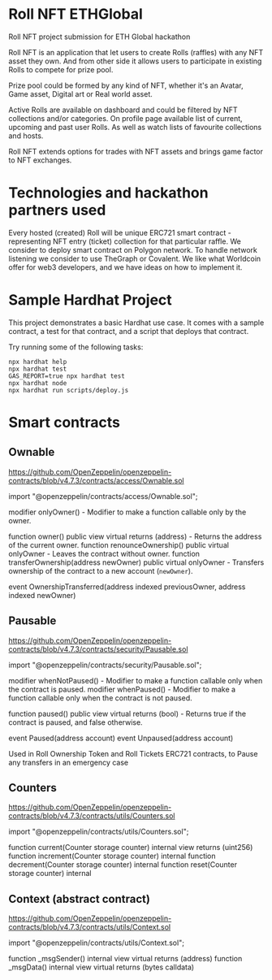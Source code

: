# Roll NFT ETHGlobal

Roll NFT project submission for ETH Global hackathon

Roll NFT is an application that let users to create Rolls (raffles) with any NFT asset they own.
And from other side it allows users to participate in existing Rolls to compete for prize pool.

Prize pool could be formed by any kind of NFT, whether it's an Avatar, Game asset, Digital art or Real world asset.

Active Rolls are available on dashboard and could be filtered by NFT collections and/or categories.
On profile page available list of current, upcoming and past user Rolls. As well as watch lists of favourite collections and hosts.

Roll NFT extends options for trades with NFT assets and brings game factor to NFT exchanges.

# Technologies and hackathon partners used

Every hosted (created) Roll will be unique ERC721 smart contract - representing NFT entry (ticket) collection for that particular raffle.
We consider to deploy smart contract on Polygon network.
To handle network listening we consider to use TheGraph or Covalent.
We like what Worldcoin offer for web3 developers, and we have ideas on how to implement it.

# Sample Hardhat Project

This project demonstrates a basic Hardhat use case. It comes with a sample contract, a test for that contract, and a script that deploys that contract.

Try running some of the following tasks:

```shell
npx hardhat help
npx hardhat test
GAS_REPORT=true npx hardhat test
npx hardhat node
npx hardhat run scripts/deploy.js
```

# Smart contracts

## Ownable

https://github.com/OpenZeppelin/openzeppelin-contracts/blob/v4.7.3/contracts/access/Ownable.sol

import "@openzeppelin/contracts/access/Ownable.sol";

modifier onlyOwner() - Modifier to make a function callable only by the owner.

function owner() public view virtual returns (address) - Returns the address of the current owner.
function renounceOwnership() public virtual onlyOwner - Leaves the contract without owner.
function transferOwnership(address newOwner) public virtual onlyOwner - Transfers ownership of the contract to a new account (`newOwner`).

event OwnershipTransferred(address indexed previousOwner, address indexed newOwner)

## Pausable

https://github.com/OpenZeppelin/openzeppelin-contracts/blob/v4.7.3/contracts/security/Pausable.sol

import "@openzeppelin/contracts/security/Pausable.sol";

modifier whenNotPaused() - Modifier to make a function callable only when the contract is paused.
modifier whenPaused() - Modifier to make a function callable only when the contract is not paused.

function paused() public view virtual returns (bool) - Returns true if the contract is paused, and false otherwise.

event Paused(address account)
event Unpaused(address account)

Used in Roll Ownership Token and Roll Tickets ERC721 contracts, to Pause any transfers in an emergency case

## Counters

https://github.com/OpenZeppelin/openzeppelin-contracts/blob/v4.7.3/contracts/utils/Counters.sol

import "@openzeppelin/contracts/utils/Counters.sol";

function current(Counter storage counter) internal view returns (uint256)
function increment(Counter storage counter) internal
function decrement(Counter storage counter) internal
function reset(Counter storage counter) internal

## Context (abstract contract)

https://github.com/OpenZeppelin/openzeppelin-contracts/blob/v4.7.3/contracts/utils/Context.sol

import "@openzeppelin/contracts/utils/Context.sol";

function _msgSender() internal view virtual returns (address)
function _msgData() internal view virtual returns (bytes calldata)